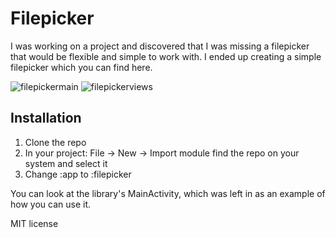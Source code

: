 # Filepicker

I was working on a project and discovered that I was missing a filepicker that would be flexible
and simple to work with. I ended up creating a simple filepicker which you can find here.

![filepickermain](https://cloud.githubusercontent.com/assets/8562956/23730788/7088a268-0437-11e7-9993-bfa7e3d0b5b3.png)
![filepickerviews](https://cloud.githubusercontent.com/assets/8562956/23730792/722675a0-0437-11e7-9435-52ca09e1c603.png)

## Installation

1. Clone the repo
2. In your project: File -> New -> Import module find the repo on your system and select it
3. Change :app to :filepicker

You can look at the library's MainActivity, which was left in as an example of how you can use it.

MIT license

